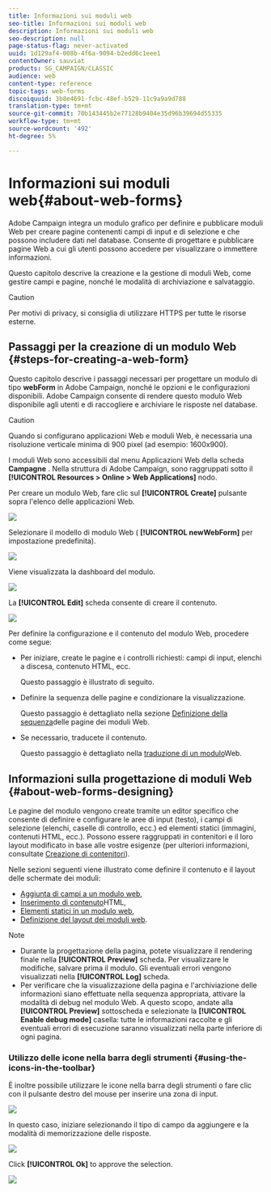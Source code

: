 ```yaml
---
title: Informazioni sui moduli web
seo-title: Informazioni sui moduli web
description: Informazioni sui moduli web
seo-description: null
page-status-flag: never-activated
uuid: 1d129af4-008b-4f6a-9094-b2edd6c1eee1
contentOwner: sauviat
products: SG_CAMPAIGN/CLASSIC
audience: web
content-type: reference
topic-tags: web-forms
discoiquuid: 3b8e4691-fcbc-48ef-b529-11c9a9a9d788
translation-type: tm+mt
source-git-commit: 70b143445b2e77128b9404e35d96b39694d55335
workflow-type: tm+mt
source-wordcount: '492'
ht-degree: 5%

---
```



# Informazioni sui moduli web{#about-web-forms}

 Adobe Campaign integra un modulo grafico per definire e pubblicare moduli Web per creare pagine contenenti campi di input e di selezione e che possono includere dati nel database. Consente di progettare e pubblicare pagine Web a cui gli utenti possono accedere per visualizzare o immettere informazioni.

Questo capitolo descrive la creazione e la gestione di moduli Web, come gestire campi e pagine, nonché le modalità di archiviazione e salvataggio.

>[!CAUTION]
>
>Per motivi di privacy, si consiglia di utilizzare HTTPS per tutte le risorse esterne.

## Passaggi per la creazione di un modulo Web {#steps-for-creating-a-web-form}

Questo capitolo descrive i passaggi necessari per progettare un modulo di tipo **webForm** in  Adobe Campaign, nonché le opzioni e le configurazioni disponibili.  Adobe Campaign consente di rendere questo modulo Web disponibile agli utenti e di raccogliere e archiviare le risposte nel database.

>[!CAUTION]
>
>Quando si configurano applicazioni Web e moduli Web, è necessaria una risoluzione verticale minima di 900 pixel (ad esempio: 1600x900).

I moduli Web sono accessibili dal menu Applicazioni Web della scheda **Campagne** . Nella struttura  di Adobe Campaign, sono raggruppati sotto il **[!UICONTROL Resources > Online > Web Applications]** nodo.

Per creare un modulo Web, fare clic sul **[!UICONTROL Create]** pulsante sopra l&#39;elenco delle applicazioni Web.

![](assets/webapp_create_new.png)

Selezionare il modello di modulo Web ( **[!UICONTROL newWebForm]** per impostazione predefinita).

![](assets/s_ncs_admin_survey_select_template.png)

Viene visualizzata la dashboard del modulo.

![](assets/webapp_empty_dashboard.png)

La **[!UICONTROL Edit]** scheda consente di creare il contenuto.

![](assets/webapp_edit_tab.png)

Per definire la configurazione e il contenuto del modulo Web, procedere come segue:

* Per iniziare, create le pagine e i controlli richiesti: campi di input, elenchi a discesa, contenuto HTML, ecc.

   Questo passaggio è illustrato di seguito.

* Definire la sequenza delle pagine e condizionare la visualizzazione.

   Questo passaggio è dettagliato nella sezione [Definizione della sequenza](../../web/using/defining-web-forms-page-sequencing.md)delle pagine dei moduli Web.

* Se necessario, traducete il contenuto.

   Questo passaggio è dettagliato nella [traduzione di un modulo](../../web/using/translating-a-web-form.md)Web.

## Informazioni sulla progettazione di moduli Web {#about-web-forms-designing}

Le pagine del modulo vengono create tramite un editor specifico che consente di definire e configurare le aree di input (testo), i campi di selezione (elenchi, caselle di controllo, ecc.) ed elementi statici (immagini, contenuti HTML, ecc.). Possono essere raggruppati in contenitori e il loro layout modificato in base alle vostre esigenze (per ulteriori informazioni, consultate [Creazione di contenitori](../../web/using/defining-web-forms-layout.md#creating-containers)).

Nelle sezioni seguenti viene illustrato come definire il contenuto e il layout delle schermate dei moduli:

* [Aggiunta di campi a un modulo web](../../web/using/adding-fields-to-a-web-form.md),
* [Inserimento di contenuto](../../web/using/static-elements-in-a-web-form.md#inserting-html-content)HTML,
* [Elementi statici in un modulo web](../../web/using/static-elements-in-a-web-form.md),
* [Definizione del layout dei moduli web](../../web/using/defining-web-forms-layout.md).

>[!NOTE]
>
>* Durante la progettazione della pagina, potete visualizzare il rendering finale nella **[!UICONTROL Preview]** scheda. Per visualizzare le modifiche, salvare prima il modulo. Gli eventuali errori vengono visualizzati nella **[!UICONTROL Log]** scheda.
>* Per verificare che la visualizzazione della pagina e l&#39;archiviazione delle informazioni siano effettuate nella sequenza appropriata, attivare la modalità di debug nel modulo Web. A questo scopo, andate alla **[!UICONTROL Preview]** sottoscheda e selezionate la **[!UICONTROL Enable debug mode]** casella: tutte le informazioni raccolte e gli eventuali errori di esecuzione saranno visualizzati nella parte inferiore di ogni pagina.

>



### Utilizzo delle icone nella barra degli strumenti {#using-the-icons-in-the-toolbar}

È inoltre possibile utilizzare le icone nella barra degli strumenti o fare clic con il pulsante destro del mouse per inserire una zona di input.

![](assets/s_ncs_admin_webform_add_selection.png)

In questo caso, iniziare selezionando il tipo di campo da aggiungere e la modalità di memorizzazione delle risposte.

![](assets/s_ncs_admin_webform_select_storage.png)

Click **[!UICONTROL Ok]** to approve the selection.

![](assets/s_ncs_admin_webform_confirm_storage.png)


